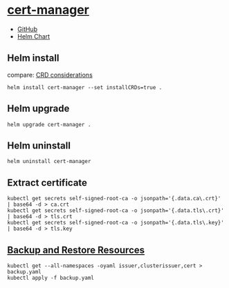 # [cert-manager](https://cert-manager.io)
- [GitHub](https://github.com/cert-manager/cert-manager)
- [Helm Chart](https://cert-manager.io/docs/installation/helm/)

## Helm install 
compare: [CRD considerations](https://cert-manager.io/docs/installation/helm/#crd-considerations)
```
helm install cert-manager --set installCRDs=true .
```

## Helm upgrade
```
helm upgrade cert-manager . 
```

## Helm uninstall
```
helm uninstall cert-manager
``` 

## Extract certificate
```
kubectl get secrets self-signed-root-ca -o jsonpath='{.data.ca\.crt}' | base64 -d > ca.crt
kubectl get secrets self-signed-root-ca -o jsonpath='{.data.tls\.crt}' | base64 -d > tls.crt
kubectl get secrets self-signed-root-ca -o jsonpath='{.data.tls\.key}' | base64 -d > tls.key
```

## [Backup and Restore Resources](https://cert-manager.io/docs/devops-tips/backup/)
```
kubectl get --all-namespaces -oyaml issuer,clusterissuer,cert > backup.yaml
kubectl apply -f backup.yaml
```
